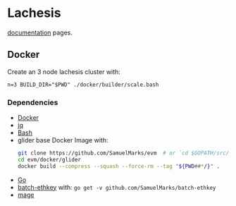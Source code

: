 # Lachesis

[documentation](http://docs.fantom.foundation) pages.


## Docker

Create an 3 node lachesis cluster with:

    n=3 BUILD_DIR="$PWD" ./docker/builder/scale.bash

### Dependencies

  - [Docker](https://www.docker.com/get-started)
  - [jq](https://stedolan.github.io/jq)
  - [Bash](https://www.gnu.org/software/bash)
  - glider base Docker Image with:
    ```bash
    git clone https://github.com/SamuelMarks/evm  # or `cd $GOPATH/src/github.com/SamuelMarks`
    cd evm/docker/glider
    docker build --compress --squash --force-rm --tag "${PWD##*/}" .
    ```
  - [Go](https://golang.org)
  - [batch-ethkey](https://github.com/SamuelMarks/batch-ethkey) with: `go get -v github.com/SamuelMarks/batch-ethkey`
  - [mage](github.com/magefile/mage)
